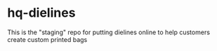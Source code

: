# hq-dielines
This is the "staging" repo for putting dielines online to help customers create custom printed bags
